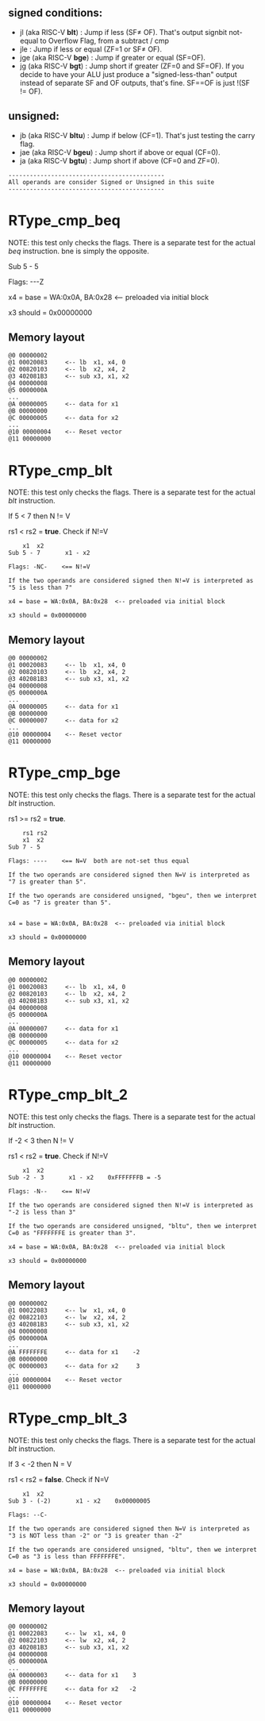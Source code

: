 ## signed conditions:

- jl (aka RISC-V **blt**) : Jump if less (SF≠ OF). That's output signbit not-equal to Overflow Flag, from a subtract / cmp
- jle : Jump if less or equal (ZF=1 or SF≠ OF).
- jge (aka RISC-V **bge**) : Jump if greater or equal (SF=OF).
- jg (aka RISC-V **bgt**) : Jump short if greater (ZF=0 and SF=OF).
If you decide to have your ALU just produce a "signed-less-than" output instead of separate SF and OF outputs, that's fine. SF==OF is just !(SF != OF).

## unsigned:

- jb (aka RISC-V **bltu**) : Jump if below (CF=1). That's just testing the carry flag.
- jae (aka RISC-V **bgeu**) : Jump short if above or equal (CF=0).
- ja (aka RISC-V **bgtu**) : Jump short if above (CF=0 and ZF=0).

```
--------------------------------------------
All operands are consider Signed or Unsigned in this suite
--------------------------------------------
```

# RType_cmp_beq
NOTE: this test only checks the flags. There is a separate test for the actual *beq* instruction. bne is simply the opposite.

Sub 5 - 5

Flags: ---Z

x4 = base = WA:0x0A, BA:0x28  <-- preloaded via initial block

x3 should = 0x00000000

## Memory layout
```
@0 00000002
@1 00020083     <-- lb  x1, x4, 0
@2 00820103     <-- lb  x2, x4, 2
@3 402081B3     <-- sub x3, x1, x2
@4 00000008     
@5 0000000A     
...
@A 00000005     <-- data for x1
@B 00000000
@C 00000005     <-- data for x2
...
@10 00000004    <-- Reset vector
@11 00000000
```

# RType_cmp_blt
NOTE: this test only checks the flags. There is a separate test for the actual *blt* instruction.

If 5 < 7 then N != V

rs1 < rs2 = **true**. Check if N!=V
```
    x1  x2
Sub 5 - 7       x1 - x2

Flags: -NC-    <== N!=V

If the two operands are considered signed then N!=V is interpreted as "5 is less than 7"

x4 = base = WA:0x0A, BA:0x28  <-- preloaded via initial block

x3 should = 0x00000000
```

## Memory layout
```
@0 00000002
@1 00020083     <-- lb  x1, x4, 0
@2 00820103     <-- lb  x2, x4, 2
@3 402081B3     <-- sub x3, x1, x2
@4 00000008     
@5 0000000A     
...
@A 00000005     <-- data for x1
@B 00000000
@C 00000007     <-- data for x2
...
@10 00000004    <-- Reset vector
@11 00000000
```

# RType_cmp_bge
NOTE: this test only checks the flags. There is a separate test for the actual *blt* instruction.

rs1 >= rs2 = **true**.
```
    rs1 rs2
    x1  x2
Sub 7 - 5

Flags: ----    <== N=V  both are not-set thus equal

If the two operands are considered signed then N=V is interpreted as "7 is greater than 5".

If the two operands are considered unsigned, "bgeu", then we interpret C=0 as "7 is greater than 5".


x4 = base = WA:0x0A, BA:0x28  <-- preloaded via initial block

x3 should = 0x00000000
```

## Memory layout
```
@0 00000002
@1 00020083     <-- lb  x1, x4, 0
@2 00820103     <-- lb  x2, x4, 2
@3 402081B3     <-- sub x3, x1, x2
@4 00000008     
@5 0000000A     
...
@A 00000007     <-- data for x1
@B 00000000
@C 00000005     <-- data for x2
...
@10 00000004    <-- Reset vector
@11 00000000
```

# RType_cmp_blt_2
NOTE: this test only checks the flags. There is a separate test for the actual *blt* instruction.

If -2 < 3 then N != V

rs1 < rs2 = **true**. Check if N!=V
```
    x1  x2
Sub -2 - 3       x1 - x2    0xFFFFFFFB = -5

Flags: -N--    <== N!=V

If the two operands are considered signed then N!=V is interpreted as "-2 is less than 3"

If the two operands are considered unsigned, "bltu", then we interpret C=0 as "FFFFFFFE is greater than 3".

x4 = base = WA:0x0A, BA:0x28  <-- preloaded via initial block

x3 should = 0x00000000
```

## Memory layout
```
@0 00000002
@1 00022083     <-- lw  x1, x4, 0
@2 00822103     <-- lw  x2, x4, 2
@3 402081B3     <-- sub x3, x1, x2
@4 00000008     
@5 0000000A     
...
@A FFFFFFFE     <-- data for x1    -2
@B 00000000
@C 00000003     <-- data for x2     3
...
@10 00000004    <-- Reset vector
@11 00000000
```

# RType_cmp_blt_3
NOTE: this test only checks the flags. There is a separate test for the actual *blt* instruction.

If 3 < -2 then N = V

rs1 < rs2 = **false**. Check if N=V
```
    x1  x2
Sub 3 - (-2)       x1 - x2    0x00000005

Flags: --C-

If the two operands are considered signed then N=V is interpreted as "3 is NOT less than -2" or "3 is greater than -2"

If the two operands are considered unsigned, "bltu", then we interpret C=0 as "3 is less than FFFFFFFE".

x4 = base = WA:0x0A, BA:0x28  <-- preloaded via initial block

x3 should = 0x00000000
```

## Memory layout
```
@0 00000002
@1 00022083     <-- lw  x1, x4, 0
@2 00822103     <-- lw  x2, x4, 2
@3 402081B3     <-- sub x3, x1, x2
@4 00000008     
@5 0000000A     
...
@A 00000003     <-- data for x1    3
@B 00000000
@C FFFFFFFE     <-- data for x2   -2
...
@10 00000004    <-- Reset vector
@11 00000000
```
